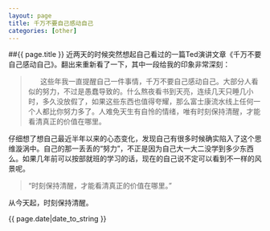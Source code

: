 ```yaml
---
layout: page
title: 千万不要自己感动自己
categories: [other]
---
```

##{{ page.title }}
近两天的时候突然想起自己看过的一篇Ted演讲文章《千万不要自己感动自己》。翻出来重新看了一下，其中一段给我的印象非常深刻：
>&nbsp;&nbsp;&nbsp;&nbsp;&nbsp;&nbsp;这些年我一直提醒自己一件事情，千万不要自己感动自己。大部分人看似的努力，不过是愚蠢导致的。什么熬夜看书到天亮，连续几天只睡几小时，多久没放假了，如果这些东西也值得夸耀，那么富士康流水线上任何一个人都比你努力多了。人难免天生有自怜的情绪，唯有时刻保持清醒，才能看清真正的价值在哪里。

仔细想了想自己最近半年以来的心态变化，发现自己有很多时候确实陷入了这个思维漩涡中。自己的那一丢丢的“努力”，不正是因为自己大一大二没学到多少东西么。如果几年前可以按部就班的学习的话，现在的自己说不定可以看到不一样的风景呢。

>“时刻保持清醒，才能看清真正的价值在哪里。”

从今天起，时刻保持清醒。

{{ page.date|date_to_string }}
